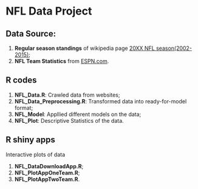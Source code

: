 # NFL Data Project
## Data Source: 
1. **Regular season standings** of wikipedia page [20XX NFL season(2002-2015)](https://en.wikipedia.org/wiki/2016_NFL_season);
2. **NFL Team Statistics** from [ESPN.com](http://www.espn.com/nfl/).

## R codes
1. **NFL_Data.R**: Crawled data from websites;
2. **NFL_Data_Preprocessing.R**: Transformed data into ready-for-model format;
3. **NFL_Model**: Appllied different models on the data;
4. **NFL_Plot**: Descriptive Statistics of the data.

## R shiny apps    
Interactive plots of data  
1. **NFL_DataDownloadApp.R**;     
2. **NFL_PlotAppOneTeam.R**;   
3. **NFL_PlotAppTwoTeam.R**.     
